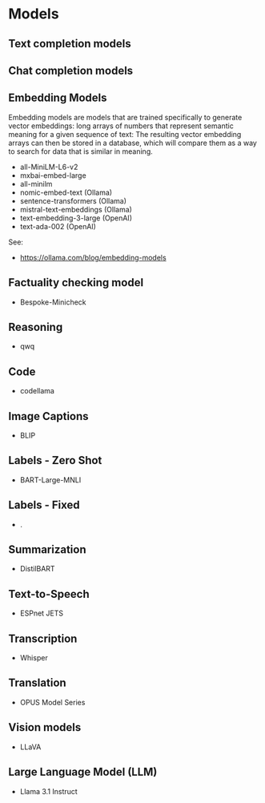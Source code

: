 # Models

## Text completion models

## Chat completion models

## Embedding Models
Embedding models are models that are trained specifically to generate vector embeddings: long arrays of numbers that represent semantic meaning for a given sequence of text:
The resulting vector embedding arrays can then be stored in a database, which will compare them as a way to search for data that is similar in meaning.

- all-MiniLM-L6-v2
- mxbai-embed-large
- all-minilm
- nomic-embed-text (Ollama)
- sentence-transformers (Ollama)
- mistral-text-embeddings (Ollama)
- text-embedding-3-large (OpenAI)
- text-ada-002 (OpenAI)

See:
- https://ollama.com/blog/embedding-models

## Factuality checking model
- Bespoke-Minicheck

## Reasoning
- qwq

## Code
- codellama

## Image Captions
- BLIP

## Labels - Zero Shot 	
- BART-Large-MNLI

## Labels - Fixed 	
- .

## Summarization
- DistilBART

## Text-to-Speech 	
- ESPnet JETS

## Transcription 	
- Whisper

## Translation 	
- OPUS Model Series

## Vision models
- LLaVA

## Large Language Model (LLM)
- Llama 3.1 Instruct